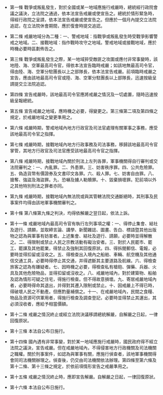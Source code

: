* 第一條 戰爭或叛亂發生，對於全國或某一地域應施行戒嚴時，總統經行政院會議之議決，立法院之通過，依本法宣告戒嚴或使宣告之。總統於情形緊急時，得經行政院之呈請，依本法宣告戒嚴或使宣告之。但應於一個月內提交立法院追認，在立法院休會期間，應於復會時提交追認。

* 第二條 戒嚴地域分為二種：一、警戒地域：指戰爭或叛亂發生時受戰爭影響警戒之地域。二、接戰地域：指作戰時攻守之地域。警戒地域或接戰地域，應於時機必要時區劃佈告之。

* 第三條 戰爭或叛亂發生之際，某一地域猝受敵匪之攻圍或應付非常事變時，該地陸、海、空軍最高司令官，得依本法宣告臨時戒嚴；如該地無最高司令官，得由陸、海、空軍分駐團長以上之部隊長，依本法宣告戒嚴。前項臨時戒嚴之宣告，應由該地最高司令官或陸、海、空軍分駐團長以上部隊長，迅速按級呈請提交立法院追認。

* 第四條 宣告戒嚴時，該地最高司令官應將戒嚴之情況及一切處置，隨時迅速按級呈報總統。

* 第五條 宣告戒嚴之地域，應時機之必要，得變更之。第三條第二項及第四條之規定，於戒嚴地域之變更準用之。

* 第六條 戒嚴時期，警戒地域內地方行政官及司法官處理有關軍事之事務，應受該地最高司令官之指揮。

* 第七條 戒嚴時期，接戰地域內地方行政事務及司法事務，移歸該地最高司令官掌管，其地方行政官及司法官應受該地最高司令官之指揮。

* 第八條 戒嚴時期，接戰地域內關於刑法上左列各罪，軍事機關得自行審判或交法院審判之：一、內亂罪。二、外患罪。三、妨害秩序罪。四、公共危險罪。五、偽造貨幣有價證券及文書印文各罪。六、殺人罪。七、妨害自由罪。八、搶奪、強盜及海盜罪。九、恐嚇及擄人勒贖罪。十、毀棄損壞罪。犯前項以外之其他特別刑法之罪者亦同。

* 第九條 戒嚴時期，接戰地域內無法院或與其管轄法院交通斷絕時，其刑事及民事案件均得由該地軍事機關審判之。

* 第十條 第八條第九條之判決，均得依解嚴之翌日起，依法上訴。

* 第十一條 戒嚴地域內最高司令官有執行左列事項之權：一、得停止集會、結社及遊行、請願，並取締言論、講學、新聞雜誌、圖畫、告白、標語暨其他出版物之認為與軍事有妨害者。上述集會、結社及遊行、請願，必要時並得解散之。二、得限制或禁止人民之宗教活動有礙治安者。三、對於人民罷市、罷工、罷課及其他罷業，得禁止及強制其回復原狀。四、得拆閱郵信、電報，必要時並得扣留或沒收之。五、得檢查出入境內之船舶、車輛、航空機及其他通信交通工具，必要時得停止其交通，并得遮斷其主要道路及航線。六、得檢查旅客之認為有嫌疑者。七、因時機之必要，得檢查私有槍砲、彈藥、兵器、火具及其他危險物品，並得扣留或沒收之。八、戒嚴地域內，對於建築物、船舶及認為情形可疑之住宅，得施行檢查。但不得故意損壞。九、寄居戒嚴地域內者，必要時得命其退出，并得對其遷入限制或禁止。十、因戒嚴上不得已時，得破壞人民之不動產。但應酌量補償之。十一、在戒嚴地域內，民間之食糧、物品及資源可供軍用者，得施行檢查及調查登記，必要時並得禁止其運出，其必須沒收者，應給予相當價額。

* 第十二條 戒嚴之情況終止或經立法院決議移請總統解嚴，自解嚴之日起，一律回復原狀。

* 第十三條 本法自公布日施行。

* 第十四條 國內遇有非常事變，對於某一地域應施行戒嚴時，國民政府得不經立法院之議決，宣告戒嚴。但在戒嚴地域內，不得侵害地方行政機關及司法機關之職權。關於刑事案件，如認為與軍事有關，應施行偵查者，該地軍事機關得會同司法機關辦理之。偵查後，仍交由司法機關依法辦理。第四條至第六條及第十二條、第十三條之規定，於依前項情形宣告之戒嚴準用之。

* 第十五條 戒嚴之情況終止時，應即宣告解嚴。自解嚴之日起，一律回復原狀。

* 第十六條 本法自公布日施行。

